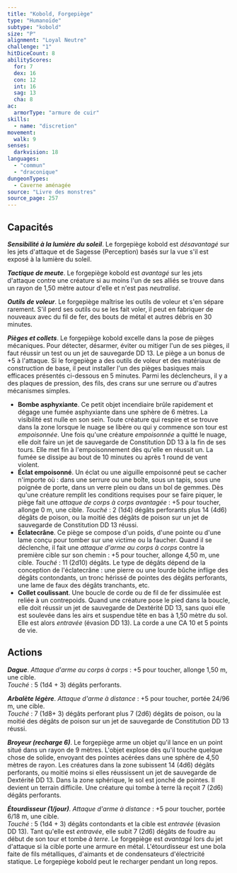 ```yaml
---
title: "Kobold, Forgepiège"
type: "Humanoïde"
subtype: "kobold"
size: "P"
alignment: "Loyal Neutre"
challenge: "1"
hitDiceCount: 8
abilityScores:
  for: 7
  dex: 16
  con: 12
  int: 16
  sag: 13
  cha: 8
ac: 
  armorType: "armure de cuir"
skills: 
  - name: "discretion"
movement: 
  walk: 9
senses: 
  darkvision: 18
languages: 
  - "commun"
  - "draconique"
dungeonTypes:
  - Caverne aménagée
source: "Livre des monstres"
source_page: 257
---
```

## Capacités
_**Sensibilité à la lumière du soleil**_. Le forgepiège kobold est _désavantagé_ sur les jets d'attaque et de Sagesse (Perception) basés sur la vue s'il est exposé à la lumière du soleil.

_**Tactique de meute**_. Le forgepiège kobold est _avantagé_ sur les jets d'attaque contre une créature si au moins l'un de ses alliés se trouve dans un rayon de 1,50 mètre autour d'elle et n'est pas _neutralisé_.

_**Outils de voleur**_. Le forgepiège maîtrise les outils de voleur et s'en sépare rarement. S'il perd ses outils ou se les fait voler, il peut en fabriquer de nouveaux avec du fil de fer, des bouts de métal et autres débris en 30 minutes.

_**Pièges et collets**_. Le forgepiège kobold excelle dans la pose de pièges mécaniques. Pour détecter, désarmer, éviter ou mitiger l'un de ses pièges, il faut réussir un test ou un jet de sauvegarde DD 13. Le piège a un bonus de +5 à l'attaque. Si le forgepiège a des outils de voleur et des matériaux de construction de base, il peut installer l'un des pièges basiques mais efficaces présentés ci-dessous en 5 minutes. Parmi les déclencheurs, il y a des plaques de pression, des fils, des crans sur une serrure ou d'autres mécanismes simples.
* **Bombe asphyxiante**. Ce petit objet incendiaire brûle rapidement et dégage une fumée asphyxiante dans une sphère de 6 mètres. La visibilité est nulle en son sein. Toute créature qui respire et se trouve dans la zone lorsque le nuage se libère ou qui y commence son tour est _empoisonnée_. Une fois qu'une créature _empoisonnée_ a quitté le nuage, elle doit faire un jet de sauvegarde de Constitution DD 13 à la fin de ses tours. Elle met fin à l'empoisonnement dès qu'elle en réussit un. La fumée se dissipe au bout de 10 minutes ou après 1 round de vent violent.
* **Éclat empoisonné**. Un éclat ou une aiguille empoisonné peut se cacher n'importe où : dans une serrure ou une boîte, sous un tapis, sous une poignée de porte, dans un verre plein ou dans un bol de gemmes. Dès qu'une créature remplit les conditions requises pour se faire piquer, le piège fait une _attaque de corps à corps_ _avantagée_ : +5 pour toucher, allonge 0 m, une cible. _Touché_ : 2 (1d4) dégâts perforants plus 14 (4d6) dégâts de poison, ou la moitié des dégâts de poison sur un jet de sauvegarde de Constitution DD 13 réussi.
* **Éclatecrâne**. Ce piège se compose d'un poids, d'une pointe ou d'une lame conçu pour tomber sur une victime ou la faucher. Quand il se déclenche, il fait une _attaque d'arme au corps à corps_ contre la première cible sur son chemin : +5 pour toucher, allonge 4,50 m, une cible. _Touché_ : 11 (2d10) dégâts. Le type de dégâts dépend de la conception de l'éclatecrâne : une pierre ou une lourde bûche inflige des dégâts contondants, un tronc hérissé de pointes des dégâts perforants, une lame de faux des dégâts tranchants, etc.
* **Collet coulissant**. Une boucle de corde ou de fil de fer dissimulée est reliée à un contrepoids. Quand une créature pose le pied dans la boucle, elle doit réussir un jet de sauvegarde de Dextérité DD 13, sans quoi elle est soulevée dans les airs et suspendue tête en bas à 1,50 mètre du sol. Elle est alors _entravée_ (évasion DD 13). La corde a une CA 10 et 5 points de vie.

## Actions
_**Dague**_. _Attaque d'arme au corps à corps_ : +5 pour toucher, allonge 1,50 m, une cible.  
_Touché_ : 5 (1d4 + 3) dégâts perforants.

_**Arbalète légère**_. _Attaque d'arme à distance_ : +5 pour toucher, portée 24/96 m, une cible.  
_Touché_ : 7 (1d8+ 3) dégâts perforant plus 7 (2d6) dégâts de poison, ou la moitié des dégâts de poison sur un jet de sauvegarde de Constitution DD 13 réussi.

_**Broyeur (recharge 6)**_. Le forgepiège arme un objet qu'il lance en un point situé dans un rayon de 9 mètres. L'objet explose dès qu'il touche quelque chose de solide, envoyant des pointes acérées dans une sphère de 4,50 mètres de rayon. Les créatures dans la zone subissent 14 (4d6) dégâts perforants, ou moitié moins si elles réussissent un jet de sauvegarde de Dextérité DD 13. Dans la zone sphérique, le sol est jonché de pointes. Il devient un terrain difficile. Une créature qui tombe à terre là reçoit 7 (2d6) dégâts perforants.

_**Étourdisseur (1/jour)**_. _Attaque d'arme à distance_ : +5 pour toucher, portée 6/18 m, une cible.  
_Touché_ : 5 (1d4 + 3) dégâts contondants et la cible est _entravée_ (évasion DD 13). Tant qu'elle est _entravée_, elle subit 7 (2d6) dégâts de foudre au début de son tour et tombe _à terre_. Le forgepiège est _avantagé_ lors du jet d'attaque si la cible porte une armure en métal. L'étourdisseur est une bola faite de fils métalliques, d'aimants et de condensateurs d'électricité statique. Le forgepiège kobold peut le recharger pendant un long repos.
